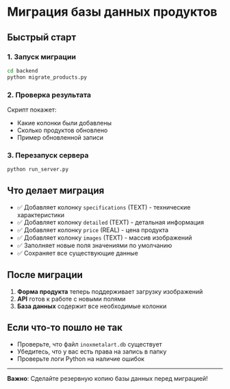 # Миграция базы данных продуктов

## Быстрый старт

### 1. Запуск миграции
```bash
cd backend
python migrate_products.py
```

### 2. Проверка результата
Скрипт покажет:
- Какие колонки были добавлены
- Сколько продуктов обновлено
- Пример обновленной записи

### 3. Перезапуск сервера
```bash
python run_server.py
```

## Что делает миграция

- ✅ Добавляет колонку `specifications` (TEXT) - технические характеристики
- ✅ Добавляет колонку `detailed` (TEXT) - детальная информация  
- ✅ Добавляет колонку `price` (REAL) - цена продукта
- ✅ Добавляет колонку `images` (TEXT) - массив изображений
- ✅ Заполняет новые поля значениями по умолчанию
- ✅ Сохраняет все существующие данные

## После миграции

1. **Форма продукта** теперь поддерживает загрузку изображений
2. **API** готов к работе с новыми полями
3. **База данных** содержит все необходимые колонки

## Если что-то пошло не так

- Проверьте, что файл `inoxmetalart.db` существует
- Убедитесь, что у вас есть права на запись в папку
- Проверьте логи Python на наличие ошибок

---

**Важно**: Сделайте резервную копию базы данных перед миграцией!




